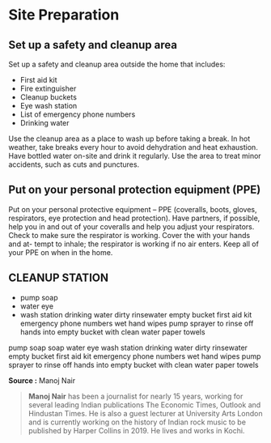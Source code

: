 # Site Preparation

## Set up a safety and cleanup area

Set up a safety and cleanup area outside the home that includes:

* First aid kit
* Fire extinguisher 
* Cleanup buckets
* Eye wash station 
* List of emergency phone numbers
* Drinking water

Use the cleanup area as a place to wash up before taking a break. In hot weather, take breaks every hour to avoid dehydration and heat exhaustion. Have bottled water on-site and drink it regularly. Use the area to treat minor accidents, such as cuts and punctures.

## **Put on your personal protection equipment \(PPE\)**

Put on your personal protective equipment – PPE \(coveralls, boots, gloves, respirators, eye protection and head protection\). Have partners, if possible, help you in and out of your coveralls and help you adjust your respirators. Check to make sure the respirator is working. Cover the with your hands and at- tempt to inhale; the respirator is working if no air enters. Keep all of your PPE on when in the home. 

## CLEANUP STATION 

* pump soap
* water eye 
* wash station drinking water dirty rinsewater empty bucket first aid kit emergency phone numbers wet hand wipes pump sprayer to rinse off hands into empty bucket with clean water paper towels

pump soap soap water eye wash station drinking water dirty rinsewater empty bucket first aid kit emergency phone numbers wet hand wipes pump sprayer to rinse off hands into empty bucket with clean water paper towels

**Source :** Manoj Nair

> **Manoj Nair** has been a journalist for nearly 15 years, working for several leading Indian publications The Economic Times, Outlook and Hindustan Times. He is also a guest lecturer at University Arts London and is currently working on the history of Indian rock music to be published by Harper Collins in 2019. He lives and works in Kochi.



